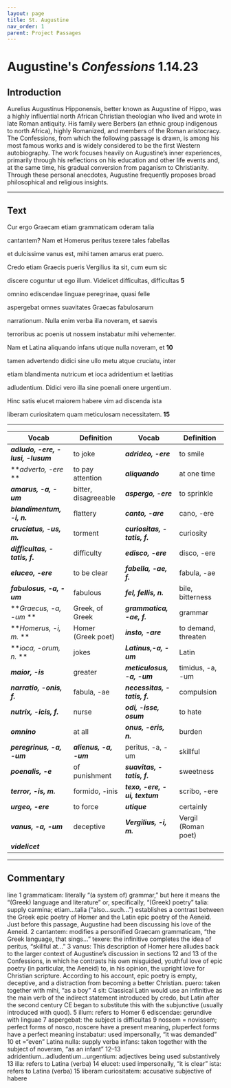 ```yaml
---
layout: page
title: St. Augustine
nav_order: 1
parent: Project Passages
---
```


# Augustine's *Confessions* 1.14.23

## Introduction

Aurelius Augustinus Hipponensis, better known as Augustine of Hippo, was a highly influential north African Christian theologian who lived and wrote in late Roman antiquity. His family were Berbers (an ethnic group indigenous to north Africa), highly Romanized, and members of the Roman aristocracy.  The Confessions, from which the following passage is drawn, is among his most famous works and is widely considered to be the first Western autobiography. The work focuses heavily on Augustine’s inner experiences, primarily through his reflections on his education and other life events and, at the same time, his gradual conversion from paganism to Christianity.  Through these personal anecdotes, Augustine frequently proposes broad philosophical and religious insights.

-----------

## Text

Cur ergo Graecam etiam grammaticam oderam talia

cantantem? Nam et Homerus peritus texere tales fabellas

et dulcissime vanus est, mihi tamen amarus erat puero.

Credo etiam Graecis pueris Vergilius ita sit, cum eum sic

discere coguntur ut ego illum. Videlicet difficultas, difficultas		**5**

omnino ediscendae linguae peregrinae, quasi felle

aspergebat omnes suavitates Graecas fabulosarum

narrationum. Nulla enim verba illa noveram, et saevis

terroribus ac poenis ut nossem instabatur mihi vehementer.

Nam et Latina aliquando infans utique nulla noveram, et			**10**

tamen advertendo didici sine ullo metu atque cruciatu, inter

etiam blandimenta nutricum et ioca adridentium et laetitias

adludentium. Didici vero illa sine poenali onere urgentium.

Hinc satis elucet maiorem habere vim ad discenda ista

liberam curiositatem quam meticulosam necessitatem.			**15**

--------



| Vocab | Definition | Vocab | Definition |
| -------- | ------- | -------- | ------- |
| **_adludo, -ere, -lusi, -lusum_**        | to joke         | **_adrideo, -ere_** |     to smile      |
| **_adverto, -ere_ **       | to pay attention          | **_aliquando_** |     at one time      |
| **_amarus, -a, -um_**        | bitter, disagreeable          | **_aspergo, -ere_** |     to sprinkle      |
| **_blandimentum, -i, n._**        | flattery          | **_canto, -are_** |     cano, -ere      |
| **_cruciatus, -us, m._**        | torment          | **_curiositas, -tatis, f._** |     curiosity      |
| **_difficultas, -tatis, f._**        | difficulty          | **_edisco, -ere_** |     disco, -ere      |
| **_eluceo, -ere_**        | to be clear          | **_fabella, -ae, f._** |     fabula, -ae      |
| **_fabulosus, -a, -um_**        | fabulous          | **_fel, fellis, n._** |     bile, bitterness      |
| **_Graecus, -a, -um_ **       | Greek, of Greek          | **_grammatica, -ae, f._** |     grammar      |
| **_Homerus, -i, m._ **       | Homer (Greek poet)          | **_insto, -are_** |     to demand, threaten      |
| **_ioca, -orum, n._ **       | jokes          | **_Latinus,-a, -um_** |     Latin      |
| **_maior, -is_**        | greater          | **_meticulosus, -a, -um_** |     timidus, -a, -um      |
| **_narratio, -onis, f._**       | fabula, -ae          | **_necessitas, -tatis, f._** |     compulsion      |
| **_nutrix, -icis, f._**       | nurse          | **_odi, -isse, osum_** |     to hate      |
| **_omnino_**        | at all          | **_onus, -eris, n._** |     burden      |
| **_peregrinus, -a, -um_**         | **_alienus, -a, -um_**          | peritus, -a, -um |     skillful      |
| **_poenalis, -e_**        |  of punishment          | **_suavitas, -tatis, f._** |     sweetness      |
| **_terror, -is, m._**        | formido, -inis          | **_texo, -ere, -ui, textum_** |     scribo, -ere      |
| **_urgeo, -ere_**        | to force          | **_utique_** |     certainly      |
| **_vanus, -a, -um_**        | deceptive          | **_Vergilius, -i, m._** |     Vergil (Roman poet)      |
| **_videlicet_**        |           |  |           |


--------------

## Commentary


line 1 	grammaticam: literally “(a system of) grammar,” but here it means the “(Greek) language and literature” or, specifically, “(Greek) poetry”
 	talia: supply carmina; etiam...talia (“also...such...”) establishes a contrast between the Greek epic poetry of Homer and the Latin epic poetry of the Aeneid. Just before this passage, Augustine had been discussing his love of the Aeneid.
        2 	cantantem: modifies a personified Graecam grammaticam, “the Greek language, that sings...” 
 	texere: the infinitive completes the idea of peritus, “skillful at...”
        3 	vanus: This description of Homer here alludes back to the larger context of Augustine’s discussion in sections 12 and 13 of the Confessions, in which he contrasts his own misguided, youthful love of epic poetry (in particular, the Aeneid) to, in his opinion, the upright love for Christian scripture. According to his account, epic poetry is empty, deceptive, and a distraction from becoming a better Christian.
 	puero: taken together with mihi, “as a boy”
        4 	sit: Classical Latin would use an infinitive as the main verb of the indirect statement introduced by credo, but Latin after the second century CE began to substitute this with the subjunctive (usually introduced with quod).
        5 	illum: refers to Homer
        6 	ediscendae: gerundive with linguae
        7 	aspergebat: the subject is difficultas
        9 	nossem = novissem; perfect forms of nosco, noscere have a present meaning, pluperfect forms have a perfect meaning instabatur: used impersonally, “it was demanded”
      10 	et =“even”
 	Latina nulla: supply verba
 	infans: taken together with the subject of noveram, “as an infant”
  12–13 	adridentium...adludentium...urgentium: adjectives being used substantively
      13 	illa: refers to Latina (verba)
      14 	elucet: used impersonally, “it is clear”
 	ista: refers to Latina (verba)
      15 	liberam curiositatem: accusative subjective of habere
